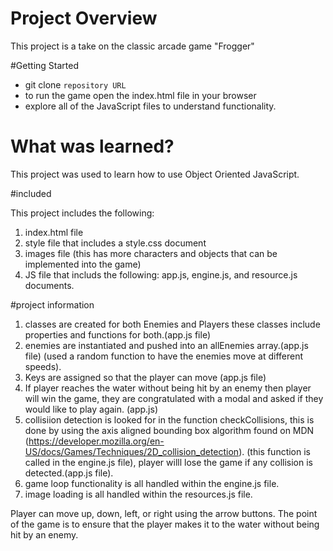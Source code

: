# Project Overview

This project is a take on the classic arcade game "Frogger"

#Getting Started

* git clone `repository URL`
* to run the game open the index.html file in your browser
* explore all of the JavaScript files to understand functionality.


# What was learned?

This project was used to learn how to use Object Oriented JavaScript.


#included

This project includes the following:
1. index.html file
2. style file that includes a style.css document
3. images file (this has more characters and objects that can be implemented into the game)
4. JS file that includs the following: app.js, engine.js, and resource.js documents.

#project information

1. classes are created for both Enemies and Players these classes include properties and functions for both.(app.js file)
2. enemies are instantiated and pushed into an allEnemies array.(app.js file) (used a random function to have the enemies move at different speeds).
3. Keys are assigned so that the player can move (app.js file)
4. If player reaches the water without being hit by an enemy then player will win the game, they are congratulated with a modal and asked if they would like to play again. (app.js)
5. collisiion detection is looked for in the function checkCollisions, this is done by using the axis aligned bounding box algorithm found on MDN (https://developer.mozilla.org/en-US/docs/Games/Techniques/2D_collision_detection). (this function is called in the engine.js file), player willl lose the game if any collision is detected.(app.js file).
6. game loop functionality is all handled within the engine.js file.
7. image loading is all handled within the resources.js file.

Player can move up, down, left, or right using the arrow buttons. The point of the game is to ensure that the player makes it to the water without being hit by an enemy.
 



